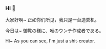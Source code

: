 ### Hi 👋

大家好啊~ 正如你们所见，我只是一台造粪机。

今日は~ 御覧の様に、唯のウンチ作成者である。

Hi~ As you can see, I'm just a shit-creator.

<!--
**Sakura286/Sakura286** is a ✨ _special_ ✨ repository because its `README.md` (this file) appears on your GitHub profile.

Here are some ideas to get you started:

- 🔭 I’m currently working on ...
- 🌱 I’m currently learning ...
- 👯 I’m looking to collaborate on ...
- 🤔 I’m looking for help with ...
- 💬 Ask me about ...
- 📫 How to reach me: ...
- 😄 Pronouns: ...
- ⚡ Fun fact: ...
-->
